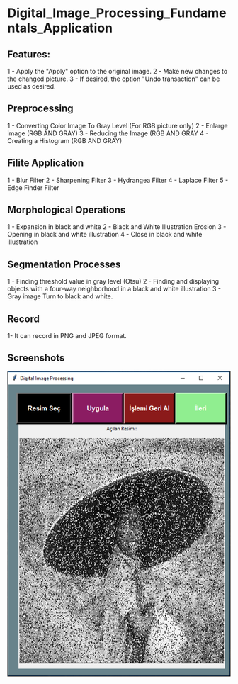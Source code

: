 <h1> Digital_Image_Processing_Fundamentals_Application </h1>

<h2>Features:</h2>

1 - Apply the "Apply" option to the original image.
2 - Make new changes to the changed picture.
3 - If desired, the option "Undo transaction" can be used as desired.

<h2> Preprocessing </h2>
1 - Converting Color Image To Gray Level (For RGB picture only)
2 - Enlarge image (RGB AND GRAY)
3 - Reducing the Image (RGB AND GRAY
4 - Creating a Histogram (RGB AND GRAY)

<h2>Filite Application</h2>

1 - Blur Filter
2 - Sharpening Filter
3 - Hydrangea Filter
4 - Laplace Filter
5 - Edge Finder Filter


<h2>Morphological Operations</h2>

1 - Expansion in black and white
2 - Black and White Illustration Erosion
3 - Opening in black and white illustration
4 - Close in black and white illustration

<h2>Segmentation Processes</h2>

1 - Finding threshold value in gray level (Otsu)
2 - Finding and displaying objects with a four-way neighborhood in a black and white illustration
3 - Gray image Turn to black and white.

<h2>Record</h2>

1- It can record in PNG and JPEG format.


<h2>Screenshots</h2>

<img src="./Bazı Ekran Görüntüleri/1.png"/>
<img src=""/>
<img src=""/>
<img src=""/>
<img src=""/>
<img src=""/>
<img src=""/>


